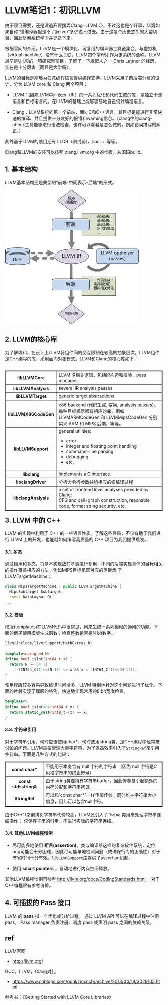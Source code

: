 
# LLVM笔记1：初识LLVM

由于项目需要，还是没逃开要摆弄Clang+LLVM ☹，不过这也是个好事，毕竟如果自称“懂编译器但是不了解llvm”多少说不过去。由于这是个历史悠久的大型项目，因此尽量系统学习并记录下来。

根据官网的介绍，LLVM是一个模块化、可复用的编译器工具链集合，与虚拟机（virtual machine）没有什么关联，LLVM四个字母即作为该系统的全称。LLVM最早是UIUC的一项研究型项目，了解了一下发起人之一 Chris Lattner 的经历，实在是十分厉害（而且是大学霸）。

LLVM的目标是能够为任意编程语言提供编译支持。LLVM采用了前后端分离的设计，分为 LLVM core 和 Clang 两个项目：

- LLVM：围绕LLVM中间表示（IR）的一系列优化和代码生成的库，是独立于源语言和目标语言的。在LLVM的基础上能够容易地自己设计编程语言。

- Clang：LLVM系统的第一个前端，面向C和C++语言，其目标是能进行非常快速的编译、并且提供十分友好的报错和warning信息。（clang中的clang-check工具能够进行语法检查，也许可以看看是怎么做的，例如错误拼写的纠正。）

此外基于LLVM的项目还有 LLDB（调试器）、libc++ 等等。

Clang和LLVM的安装可以按照 clang.llvm.org 中的步骤，从源码build。

## 1. 基本结构

LLVM基本结构还是典型的“前端-中间表示-后端”的形式。

![](overview.png)

## 2. LLVM的核心库

为了解耦和，在设计上LLVM将组件间的交互限制在较高的抽象层次。LLVM组件是C++编写的库，采用面向对象模式。LLVM和Clang的核心库如下：

<table border="2" align="left">
  <tr>
    <th>libLLVMCore</th>
    <td>LLVM IR相关逻辑。包括IR构造和校验、pass manager.</td>
  </tr>
  <tr>
    <th>libLLVMAnalysis</th>
    <td>several IR analysis passes</td>
  </tr>
  <tr>
    <th>libLLVMTarget</th>
    <td>generic target abstractions</td>
  </tr>
  <tr>
    <th>libLLVMX86CodeGen</th>
    <td>x86 backend (代码生成, 变换, analysis passes)。<br/>
    每种目标机器都有相应的库，例如 LLVMARMCodeGen 和 LLVMMipsCodeGen 分别实现 ARM 和 MIPS
后端，等等。
    </td>
  </tr>
  <tr>
    <th>libLLVMSupport</th>
    <td>general utilities:
      <ul>
      <li> error </li>
      <li> integer and floating point handling </li>
      <li> command-line parsing </li>
      <li> debugging </li>
      <li> etc. </li>
      </ul>
    </td>
  </tr>
  <tr>
    <th>libclang</th>
    <td>implements a C interface</td>
  </tr>
  <tr>
    <th>libclangDriver</th>
    <td>分析命令行参数并组相应的织编译过程</td>
  </tr>
  <tr>
    <th>libclangAnalysis</th>
    <td>a set of frontend level analyses provided by
Clang:<br/>
        CFG and call-graph construction, reachable code, format string security, etc.
    </td>
  </tr>
</table>

## 3. LLVM 中的 C++

LLVM 的实现中利用了 C++ 的一些语言性质。了解这些性质，不仅有助于我们进行 LLVM 上的开发，也能就如何编写高质量的 C++ 项目为我们提供启发。

#### 3.1. 多态

通过继承和多态，将基本实现放在基类进行复用，不同的后端实现具体的目标相关的操作覆盖相应的方法。例如MIPS目标机器对应的类继承 了 LLVMTargetMachine：

```c++
class MipsTargetMachine : public LLVMTargetMachine {
  MipsSubtarget Subtarget;
  const DataLayout DL;
...
```

#### 3.2. 模版

模版(templates)在LLVM代码中很常见，用来生成一系列相似的通用的功能。下面的例子使用模版生成函数：检查整数是否是N bit数字。

```c++
llvm/include/llvm/Support/MathExtras.h:

template<unsigned N>
inline bool isInt(int64_t x) {
  return N >= 64 ||
    (-(INT64_C(1)<<(N-1)) <= x && x < (INT64_C(1)<<(N-1)));
}
```

使用模版较多容易导致编译时间增多，LLVM 特别地针对这个问题进行了优化。下面的片段实现了模版的特例，快速地实现常用的8 bit宽度检查。

```c++
template<>
inline bool isInt<8>(int64_t x) {
  return static_cast<int8_t>(x) == x;
}
```

#### 3.3. 字符串引用

对于字符串引用，何时应该使用char*、何时使用string类，是C++编程中经常被讨论的问题。LLVM需要管理大量字符串，为了提高效率引入了`StringRef`来引用字符串。下面是几种方式的比较：

<table border="2">
  <tr>
    <th>const char*</th>
    <td> 不能用于本身含有 null 字符的字符串
    （因为 null 字符是C风格字符串的终止符号）
    </td>
  </tr>
  <tr>
    <th>const std::string&</th>
    <td>由于string类要持有字符串buffer，因此传参易引起额外的内存分配和字符串拷贝。</td>
  </tr>
  <tr>
    <th>StringRef</th>
    <td>可以和`const char*`一样传值传参；同时维护字符串大小信息，因此可以包含null字符。</td>
  </tr>
</table>


由于C++11之前拷贝字符串代价较高，LLVM还引入了 `Twine` 类用来处理字符串连结操作：
仅保存子串的引用，不进行实际的字符串连结。

#### 3.4. 其他LLVM编程惯例

- 尽可能多地使用 **断言(assertion)**。类似编译器这样的复杂软件系统，定位bug可能会十分困难，因此尽可能早地检测问题（或确保行为的正确性）对于节省时间十分有效。`libLLVMSupport`库提供了assertion机制。

- 使用 **smart pointers** ，自动地进行内存空间释放。

其他LLVM编程惯例可参考 http://llvm.org/docs/CodingStandards.html
，对于C++编程很有参考价值。

## 4. 可插拔的 Pass 接口

LLVM 的 **pass** 指一个优化或分析过程。
通过 LLVM API 可以在编译过程中注册 pass。
Pass manager 负责注册、调度 pass 或声明 pass 之间的依赖关系。


## ref

LLVM官网
- http://llvm.org/

GCC，LLVM，Clang对比
- https://www.cnblogs.com/qoakzmxncb/archive/2013/04/18/3029105.html

参考书：《Getting Started with LLVM Core Libraries》

<br/><br/>
